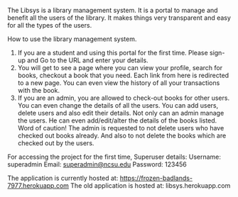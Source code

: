 
The Libsys is a library management system. It is a portal to manage and benefit all the users of the library. It makes things very transparent and easy for all the types of the users. 

How to use the library management system.  
1. If you are a student and using this portal for the first time. Please sign-up and Go to the URL and enter your details.
2. You will get to see a page where you can view your profile, search for books, checkout a book that you need. Each link from here is redirected to a new page.  You can even view the history of all your transactions with the book.
3. If you are an admin, you are allowed to check-out books for other users. You can even change the details of all the users. You can add users, delete users and also edit their details. Not only can an admin manage the users. He can even add/edit/alter the details of the books listed.
Word of caution! The admin is requested to not delete users who have checked out books already. And also to not delete the books which are checked out by the users. 

For accessing the project for the first time, 
Superuser details:
Username:  superadmin
Email:  superadmin@ncsu.edu
Password:  123456

The application is  currently hosted at: https://frozen-badlands-7977.herokuapp.com
The old application is hosted at: libsys.herokuapp.com



